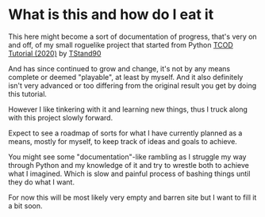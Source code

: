 # What is this and how do I eat it

This here might become a sort of documentation of progress, that's very on and off, of my small roguelike project that started from Python [TCOD Tutorial (2020)](https://rogueliketutorials.com/tutorials/tcod/v2/) by [TStand90](https://github.com/TStand90)

And has since continued to grow and change, it's not by any means complete or deemed "playable", at least by myself. And it also definitely isn't very advanced or too differing from the original result you get by doing this tutorial.

However I like tinkering with it and learning new things, thus I truck along with this project slowly forward.

Expect to see a roadmap of sorts for what I have currently planned as a means, mostly for myself, to keep track of ideas and goals to achieve.

You might see some "documentation"-like rambling as I struggle my way through Python and my knowledge of it and try to wrestle both to achieve what I imagined. Which is slow and painful process of bashing things until they do what I want.

For now this will be most likely very empty and barren site but I want to fill it a bit soon.